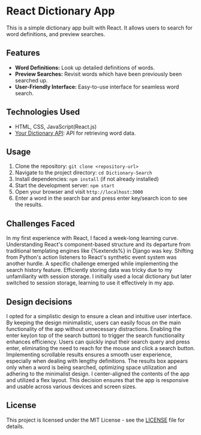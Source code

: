 # React Dictionary App

This is a simple dictionary app built with React. It allows users to search for word definitions, and preview searches.

## Features

- **Word Definitions:** Look up detailed definitions of words.
- **Preview Searches:** Revisit words which have been previously been searched up.
- **User-Friendly Interface:** Easy-to-use interface for seamless word search.

## Technologies Used

- HTML, CSS, JavaScript(React.js)
- [Your Dictionary API](https://yourdictionary.com): API for retrieving word data.

## Usage

1. Clone the repository: `git clone <repository-url>`
2. Navigate to the project directory: `cd Dictionary-Search`
3. Install dependencies: `npm install` (if not already installed)
4. Start the development server: `npm start`
5. Open your browser and visit `http://localhost:3000`
6. Enter a word in the search bar and press enter key/search icon to see the results.

## Challenges Faced

In my first experience with React, I faced a week-long learning curve. Understanding React's component-based structure and its departure from traditional templating engines like {%extends%} in Django was key. Shifting from Python's action listeners to React's synthetic event system was another hurdle. A specific challenge emerged while implementing the search history feature. Efficiently storing data was tricky due to my unfamiliarity with session storage. I initially used a local dictionary but later switched to session storage, learning to use it effectively in my app.

## Design decisions 

I opted for a simplistic design to ensure a clean and intuitive user interface.  By keeping the design minimalistic, users can easily focus on the main functionality of the app without unnecessary distractions. Enabling the enter key(on top of the search button) to trigger the search functionality enhances efficiency. Users can quickly input their search query and press enter, eliminating the need to reach for the mouse and click a search button. Implementing scrollable results ensures a smooth user experience, especially when dealing with lengthy definitions. The results box appears only when a word is being searched, optimizing space utilization and adhering to the minimalist design. I center-aligned the contents of the app and utilized a flex layout. This decision ensures that the app is responsive and usable across various devices and screen sizes.

## License

This project is licensed under the MIT License - see the [LICENSE](LICENSE) file for details.


